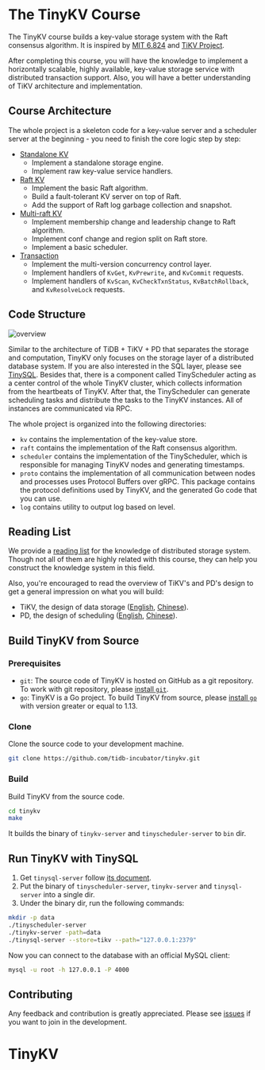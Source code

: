 # The TinyKV Course

The TinyKV course builds a key-value storage system with the Raft consensus algorithm. It is inspired by [MIT 6.824](https://pdos.csail.mit.edu/6.824/) and [TiKV Project](https://github.com/tikv/tikv).

After completing this course, you will have the knowledge to implement a horizontally scalable, highly available, key-value storage service with distributed transaction support. Also, you will have a better understanding of TiKV architecture and implementation.

## Course Architecture

The whole project is a skeleton code for a key-value server and a scheduler server at the beginning - you need to finish the core logic step by step:

* [Standalone KV](doc/project1-StandaloneKV.md)
  * Implement a standalone storage engine.
  * Implement raw key-value service handlers.
* [Raft KV](doc/project2-RaftKV.md)
  * Implement the basic Raft algorithm.
  * Build a fault-tolerant KV server on top of Raft.
  * Add the support of Raft log garbage collection and snapshot.
* [Multi-raft KV](doc/project3-MultiRaftKV.md)
  * Implement membership change and leadership change to Raft algorithm.
  * Implement conf change and region split on Raft store.
  * Implement a basic scheduler.
* [Transaction](doc/project4-Transaction.md)
  * Implement the multi-version concurrency control layer.
  * Implement handlers of `KvGet`, `KvPrewrite`, and `KvCommit` requests.
  * Implement handlers of `KvScan`, `KvCheckTxnStatus`, `KvBatchRollback`, and `KvResolveLock` requests.

## Code Structure

![overview](doc/imgs/overview.png)

Similar to the architecture of TiDB + TiKV + PD that separates the storage and computation, TinyKV only focuses on the storage layer of a distributed database system. If you are also interested in the SQL layer, please see [TinySQL](https://github.com/tidb-incubator/tinysql). Besides that, there is a component called TinyScheduler acting as a center control of the whole TinyKV cluster, which collects information from the heartbeats of TinyKV. After that, the TinyScheduler can generate scheduling tasks and distribute the tasks to the TinyKV instances. All of instances are communicated via RPC.

The whole project is organized into the following directories:

* `kv` contains the implementation of the key-value store.
* `raft` contains the implementation of the Raft consensus algorithm.
* `scheduler` contains the implementation of the TinyScheduler, which is responsible for managing TinyKV nodes and generating timestamps.
* `proto` contains the implementation of all communication between nodes and processes uses Protocol Buffers over gRPC. This package contains the protocol definitions used by TinyKV, and the generated Go code that you can use.
* `log` contains utility to output log based on level.

## Reading List

We provide a [reading list](doc/reading_list.md) for the knowledge of distributed storage system. Though not all of them are highly related with this course, they can help you construct the knowledge system in this field.

Also, you're encouraged to read the overview of TiKV's and PD's design to get a general impression on what you will build:

* TiKV, the design of data storage ([English](https://en.pingcap.com/blog/tidb-internal-data-storage), [Chinese](https://pingcap.com/zh/blog/tidb-internal-1)).
* PD, the design of scheduling ([English](https://en.pingcap.com/blog/tidb-internal-scheduling), [Chinese](https://pingcap.com/zh/blog/tidb-internal-3)).

## Build TinyKV from Source

### Prerequisites

* `git`: The source code of TinyKV is hosted on GitHub as a git repository. To work with git repository, please [install `git`](https://git-scm.com/downloads).
* `go`: TinyKV is a Go project. To build TinyKV from source, please [install `go`](https://golang.org/doc/install) with version greater or equal to 1.13.

### Clone

Clone the source code to your development machine.

```bash
git clone https://github.com/tidb-incubator/tinykv.git
```

### Build

Build TinyKV from the source code.

```bash
cd tinykv
make
```

It builds the binary of `tinykv-server` and `tinyscheduler-server` to `bin` dir.

## Run TinyKV with TinySQL

1. Get `tinysql-server` follow [its document](https://github.com/tidb-incubator/tinysql#deploy).
2. Put the binary of `tinyscheduler-server`, `tinykv-server` and `tinysql-server` into a single dir.
3. Under the binary dir, run the following commands:

```bash
mkdir -p data
./tinyscheduler-server
./tinykv-server -path=data
./tinysql-server --store=tikv --path="127.0.0.1:2379"
```

Now you can connect to the database with an official MySQL client:

```bash
mysql -u root -h 127.0.0.1 -P 4000
```

## Contributing

Any feedback and contribution is greatly appreciated. Please see [issues](https://github.com/tidb-incubator/tinykv/issues) if you want to join in the development.
# TinyKV
